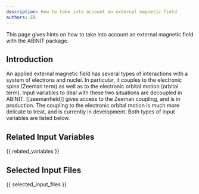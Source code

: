```yaml
---
description: How to take into account an external magnetic field
authors: EB
---
```

<!--- This is the source file for this topics. Can be edited. -->

This page gives hints on how to take into account an external magnetic field with the ABINIT package.

## Introduction

An applied external magnetic field has several types of interactions with a system of electrons and nuclei.
In particular, it couples to the electronic spins (Zeeman term) as well as to the electronic orbital motion (orbital term).
Input variables to deal with these two situations are decoupled in ABINIT.
[[zeemanfield]] gives access to the Zeeman coupling, and is in production.
The coupling to the electronic orbital motion is much more delicate to treat, and is currently in development.
Both types of input variables are listed below.

## Related Input Variables

{{ related_variables }}

## Selected Input Files

{{ selected_input_files }}


